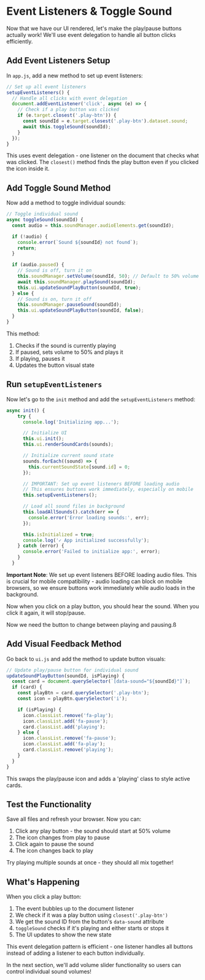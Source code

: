 # Event Listeners & Toggle Sound

Now that we have our UI rendered, let's make the play/pause buttons actually work! We'll use event delegation to handle all button clicks efficiently.

## Add Event Listeners Setup

In `app.js`, add a new method to set up event listeners:

```js
// Set up all event listeners
setupEventListeners() {
  // Handle all clicks with event delegation
  document.addEventListener('click', async (e) => {
    // Check if a play button was clicked
    if (e.target.closest('.play-btn')) {
      const soundId = e.target.closest('.play-btn').dataset.sound;
      await this.toggleSound(soundId);
    }
  });
}
```

This uses event delegation - one listener on the document that checks what was clicked. The `closest()` method finds the play button even if you clicked the icon inside it.

## Add Toggle Sound Method

Now add a method to toggle individual sounds:

```js
// Toggle individual sound
async toggleSound(soundId) {
  const audio = this.soundManager.audioElements.get(soundId);

  if (!audio) {
    console.error(`Sound ${soundId} not found`);
    return;
  }

  if (audio.paused) {
    // Sound is off, turn it on
    this.soundManager.setVolume(soundId, 50); // Default to 50% volume
    await this.soundManager.playSound(soundId);
    this.ui.updateSoundPlayButton(soundId, true);
  } else {
    // Sound is on, turn it off
    this.soundManager.pauseSound(soundId);
    this.ui.updateSoundPlayButton(soundId, false);
  }
}
```

This method:

1. Checks if the sound is currently playing
2. If paused, sets volume to 50% and plays it
3. If playing, pauses it
4. Updates the button visual state

## Run `setupEventListeners`

Now let's go to the `init` method and add the `setupEventListeners` method:

```js
async init() {
    try {
      console.log('Initializing app...');

      // Initialize UI
      this.ui.init();
      this.ui.renderSoundCards(sounds);

      // Initialize current sound state
      sounds.forEach((sound) => {
        this.currentSoundState[sound.id] = 0;
      });

      // IMPORTANT: Set up event listeners BEFORE loading audio
      // This ensures buttons work immediately, especially on mobile
      this.setupEventListeners();

      // Load all sound files in background
      this.loadAllSounds().catch(err => {
        console.error('Error loading sounds:', err);
      });

      this.isInitialized = true;
      console.log('✓ App initialized successfully');
    } catch (error) {
      console.error('Failed to initialize app:', error);
    }
  }
```

**Important Note**: We set up event listeners BEFORE loading audio files. This is crucial for mobile compatibility - audio loading can block on mobile browsers, so we ensure buttons work immediately while audio loads in the background.

Now when you click on a play button, you should hear the sound. When you click it again, it will stop/pause.

Now we need the button to change between playing and pausing.ß

## Add Visual Feedback Method

Go back to `ui.js` and add the method to update button visuals:

```js
// Update play/pause button for individual sound
updateSoundPlayButton(soundId, isPlaying) {
  const card = document.querySelector(`[data-sound="${soundId}"]`);
  if (card) {
    const playBtn = card.querySelector('.play-btn');
    const icon = playBtn.querySelector('i');

    if (isPlaying) {
      icon.classList.remove('fa-play');
      icon.classList.add('fa-pause');
      card.classList.add('playing');
    } else {
      icon.classList.remove('fa-pause');
      icon.classList.add('fa-play');
      card.classList.remove('playing');
    }
  }
}
```

This swaps the play/pause icon and adds a 'playing' class to style active cards.

## Test the Functionality

Save all files and refresh your browser. Now you can:

1. Click any play button - the sound should start at 50% volume
2. The icon changes from play to pause
3. Click again to pause the sound
4. The icon changes back to play

Try playing multiple sounds at once - they should all mix together!

## What's Happening

When you click a play button:

1. The event bubbles up to the document listener
2. We check if it was a play button using `closest('.play-btn')`
3. We get the sound ID from the button's `data-sound` attribute
4. `toggleSound` checks if it's playing and either starts or stops it
5. The UI updates to show the new state

This event delegation pattern is efficient - one listener handles all buttons instead of adding a listener to each button individually.

In the next section, we'll add volume slider functionality so users can control individual sound volumes!
